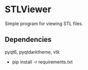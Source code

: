 # STLViewer
Simple program for viewing STL files.

## Dependencies
pyqt6, pyqtdarktheme, vtk

- pip install -r requirements.txt
